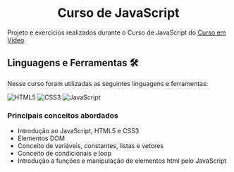 <!--Apresentação do curso-->

<h1 align="center">Curso de JavaScript</h1>
<p>
  Projeto e exercícios realizados durante o Curso de JavaScript do <a href="https://www.cursoemvideo.com/">Curso em Video</a> <br>
</p>

<!--Linguagens e Ferramentes utilizadas-->

<h2>Linguagens e Ferramentas 🛠️</h2>
<p>
  Nesse curso foram utilizadas as seguintes linguagens e ferramentas:
  <p>
      <img src="https://img.shields.io/badge/html%205-grey?style=for-the-badge&amp;logo=html5&amp;logoColor=white&amp;labelColor=8E2DE2" alt="HTML5">
      <img src="https://img.shields.io/badge/css%203-grey?style=for-the-badge&amp;logo=css3&amp;logoColor=white&amp;labelColor=8E2DE2" alt="CSS3">
      <img src="https://img.shields.io/badge/-JavaScript-grey?style=for-the-badge&amp;logo=javascript&amp;logoColor=white&amp;labelColor=8E2DE2" alt="JavaScript">
  </p>
</p>

<!--Conceitos Aprendidos-->
<h3>Principais conceitos abordados</h3>
<p>
    <ul>
        <li>Introdução ao JavaScript, HTML5 e CSS3
        <li>Elementos DOM
        <li>Conceito de variáveis, constantes, listas e vetores
        <li>Conceito de condicionais e loop
        <li>Introdução a funções e manipulação de elementos html pelo JavaScript
    </ul>
</p>
